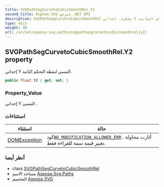 ```yaml
---
title: SVGPathSegCurvetoCubicSmoothRel.Y2
second_title: Aspose.SVG لمرجع .NET API
description: SVGPathSegCurvetoCubicSmoothRel ملكية. إحداثي Y النسبي لنقطة التحكم الثانية.
type: docs
weight: 40
url: /ar/net/aspose.svg.paths/svgpathsegcurvetocubicsmoothrel/y2/
---
```

## SVGPathSegCurvetoCubicSmoothRel.Y2 property

إحداثي Y النسبي لنقطة التحكم الثانية.

```csharp
public float Y2 { get; set; }
```

### Property_Value

إحداثي Y النسبي .

### استثناءات

| استثناء | حالة |
| --- | --- |
| [DOMException](../../../aspose.svg.dom/domexception/) | كود[`NO_MODIFICATION_ALLOWED_ERR`](../../../aspose.svg.dom/domexception/no_modification_allowed_err/) . أثارت محاولة تغيير قيمة سمة للقراءة فقط. |

### أنظر أيضا

* class [SVGPathSegCurvetoCubicSmoothRel](../)
* مساحة الاسم [Aspose.Svg.Paths](../../svgpathsegcurvetocubicsmoothrel/)
* المجسم [Aspose.SVG](../../../)


